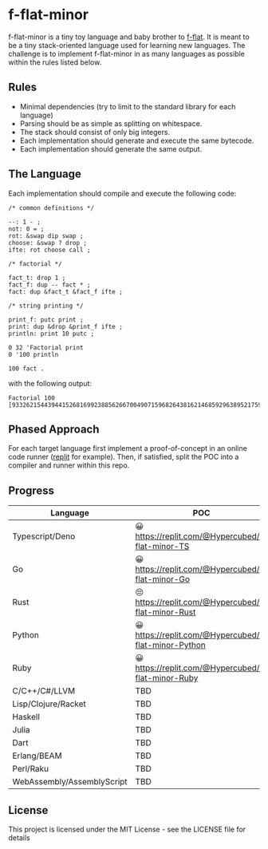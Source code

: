 # f-flat-minor

f-flat-minor is a tiny toy language and baby brother to [f-flat](https://github.com/Hypercubed/f-flat_node#readme).  It is meant to be a tiny stack-oriented language used for learning new languages.  The challenge is to implement f-flat-minor in as many languages as possible within the rules listed below.
## Rules

* Minimal dependencies (try to limit to the standard library for each language)
* Parsing should be as simple as splitting on whitespace.
* The stack should consist of only big integers.
* Each implementation should generate and execute the same bytecode.
* Each implementation should generate the same output.

## The Language

Each implementation should compile and execute the following code:

```forth
/* common definitions */

--: 1 - ;
not: 0 = ;
rot: &swap dip swap ;
choose: &swap ? drop ;
ifte: rot choose call ;

/* factorial */

fact_t: drop 1 ;
fact_f: dup -- fact * ;
fact: dup &fact_t &fact_f ifte ;

/* string printing */

print_f: putc print ;
print: dup &drop &print_f ifte ;
println: print 10 putc ;

0 32 'Factorial print
0 '100 println

100 fact .
```

with the following output:

```
Factorial 100
[93326215443944152681699238856266700490715968264381621468592963895217599993229915608941463976156518286253697920827223758251185210916864000000000000000000000000]
```

## Phased Approach

For each target language first implement a proof-of-concept in an online code runner ([replit](replit.com/) for example).  Then, if satisfied, split the POC into a compiler and runner within this repo.

## Progress

| Language | POC | Compiler | Runner |
| --- | ----------- | --- | --- |
| Typescript/Deno | 😀 https://replit.com/@Hypercubed/f-flat-minor-TS | ✔ | ✔ |
| Go | 😀  https://replit.com/@Hypercubed/f-flat-minor-Go | ✔ | ✔ |
| Rust | 😔  https://replit.com/@Hypercubed/f-flat-minor-Rust |
| Python | 😀  https://replit.com/@Hypercubed/f-flat-minor-Python |
| Ruby | 😀  https://replit.com/@Hypercubed/f-flat-minor-Ruby |
| C/C++/C#/LLVM |  TBD |
| Lisp/Clojure/Racket | TBD |
| Haskell | TBD |
| Julia | TBD |
| Dart | TBD |
| Erlang/BEAM | TBD |
| Perl/Raku | TBD |
| WebAssembly/AssemblyScript | TBD |

## License

This project is licensed under the MIT License - see the LICENSE file for details
